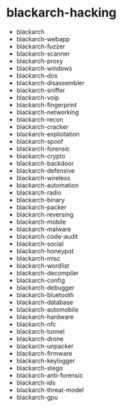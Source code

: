# blackarch-hacking
- blackarch
- blackarch-webapp
- blackarch-fuzzer
- blackarch-scanner
- blackarch-proxy
- blackarch-windows
- blackarch-dos
- blackarch-disassembler
- blackarch-sniffer
- blackarch-voip
- blackarch-fingerprint
- blackarch-networking
- blackarch-recon
- blackarch-cracker
- blackarch-exploitation
- blackarch-spoof
- blackarch-forensic
- blackarch-crypto
- blackarch-backdoor
- blackarch-defensive
- blackarch-wireless
- blackarch-automation
- blackarch-radio
- blackarch-binary
- blackarch-packer
- blackarch-reversing
- blackarch-mobile
- blackarch-malware
- blackarch-code-audit
- blackarch-social
- blackarch-honeypot
- blackarch-misc
- blackarch-wordlist
- blackarch-decompiler
- blackarch-config
- blackarch-debugger
- blackarch-bluetooth
- blackarch-database
- blackarch-automobile
- blackarch-hardware
- blackarch-nfc
- blackarch-tunnel
- blackarch-drone
- blackarch-unpacker
- blackarch-firmware
- blackarch-keylogger
- blackarch-stego
- blackarch-anti-forensic
- blackarch-ids
- blackarch-threat-model
- blackarch-gpu
